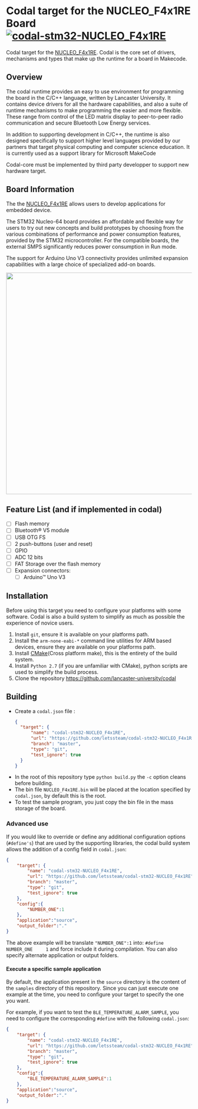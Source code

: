 # Codal target for the NUCLEO_F4x1RE Board  [![codal-stm32-NUCLEO_F4x1RE](https://github.com/letssteam/codal-stm32-NUCLEO_F4x1RE/actions/workflows/codal-buildtarget.yml/badge.svg)](https://github.com/letssteam/codal-stm32-NUCLEO_F4x1RE/actions)


Codal target for the [NUCLEO_F4x1RE](https://www.st.com/en/evaluation-tools/nucleo-f411re.html). Codal is the core set of drivers, mechanisms and types that make up the runtime for a board in Makecode.

## Overview

The codal runtime provides an easy to use environment for programming the board in the C/C++ language, written by Lancaster University. It contains device drivers for all the hardware capabilities, and also a suite of runtime mechanisms to make programming the easier and more flexible. These range from control of the LED matrix display to peer-to-peer radio communication and secure Bluetooth Low Energy services.

In addition to supporting development in C/C++, the runtime is also designed specifically to support higher level languages provided by our partners that target physical computing and computer science education. It is currently used as a support library for Microsoft MakeCode

Codal-core must be implemented by third party developper to support new hardware target.

## Board Information  

The the [NUCLEO_F4x1RE](https://www.st.com/en/evaluation-tools/nucleo-f411re.html) allows users to develop applications for embedded device.

The STM32 Nucleo-64 board provides an affordable and flexible way for users to try out new concepts and build prototypes by choosing from the various combinations of performance and power consumption features, provided by the STM32 microcontroller. For the compatible boards, the external SMPS significantly reduces power consumption in Run mode.

The support for Arduino Uno V3 connectivity provides unlimited expansion capabilities with a large choice of specialized add-on boards.

<img src="https://www.st.com/bin/ecommerce/api/image.PF260320.en.feature-description-include-personalized-no-cpn-large.jpg" width="600px" />

## Feature List (and if implemented in codal)

- [ ] Flash memory
- [ ] Bluetooth® V5 module
- [ ] USB OTG FS
- [ ] 2 push-buttons (user and reset)
- [ ] GPIO
- [ ] ADC 12 bits
- [ ] FAT Storage over the flash memory
- [ ] Expansion connectors:
  - [ ] Arduino™ Uno V3

## Installation

Before using this target you need to configure your platforms with some software.
Codal is also a build system to simplify as much as possible the experience of novice users.  

1. Install `git`, ensure it is available on your platforms path.
2. Install the `arm-none-eabi-*` command line utilities for ARM based devices, ensure they are available on your platforms path.
3. Install [CMake](https://cmake.org)(Cross platform make), this is the entirety of the build system.
4. Install `Python 2.7` (if you are unfamiliar with CMake), python scripts are used to simplify the build process.
5. Clone the repository <https://github.com/lancaster-university/codal>

## Building

- Create a `codal.json` file :
  ```json
  {
    "target": {
        "name": "codal-stm32-NUCLEO_F4x1RE", 
        "url": "https://github.com/letssteam/codal-stm32-NUCLEO_F4x1RE", 
        "branch": "master", 
        "type": "git", 
        "test_ignore": true
    }
  }
  ```
- In the root of this repository type `python build.py` the `-c` option cleans before building.
- The bin file `NUCLEO_F4x1RE.bin` will be placed at the location specified by `codal.json`, by default this is the root.
- To test the sample program, you just copy the bin file in the mass storage of the board.

### Advanced use

If you would like to override or define any additional configuration options (`#define's`) that are used by the supporting libraries, the codal build system allows the addition of a config field in `codal.json`:

```json
{
    "target": {
        "name": "codal-stm32-NUCLEO_F4x1RE", 
        "url": "https://github.com/letssteam/codal-stm32-NUCLEO_F4x1RE", 
        "branch": "master", 
        "type": "git", 
        "test_ignore": true
    },
    "config":{
        "NUMBER_ONE":1
    },
    "application":"source",
    "output_folder":"."
}
```

The above example will be translate `"NUMBER_ONE":1` into: `#define NUMBER_ONE     1` and force include it during compilation. You can also specify alternate application or output folders.

#### Execute a specific sample application

By default, the application present in the `source` directory is the content of the `samples` directory of this repository. Since you can just execute one example at the time, you need to configure your target to specify the one you want.

For example, if you want to test the `BLE_TEMPERATURE_ALARM_SAMPLE`, you need to configure the corresponding `#define` with the following `codal.json`:

```json
{
    "target": {
        "name": "codal-stm32-NUCLEO_F4x1RE", 
        "url": "https://github.com/letssteam/codal-stm32-NUCLEO_F4x1RE", 
        "branch": "master", 
        "type": "git", 
        "test_ignore": true
    },
    "config":{
        "BLE_TEMPERATURE_ALARM_SAMPLE":1
    },
    "application":"source",
    "output_folder":"."
}
```
